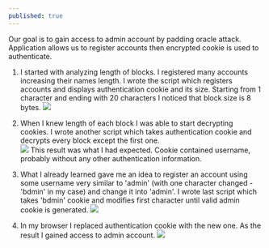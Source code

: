 ```yaml
---
published: true
---
```

Our goal is to gain access to admin account by padding oracle attack. Application allows us to register accounts then encrypted cookie is used to authenticate.

1. I started with analyzing length of blocks. I registered many accounts increasing their names length. I wrote the script which registers accounts and displays authentication cookie and its size. Starting from 1 character and ending with 20 characters I noticed that block size is 8 bytes.
![]({{site.baseurl}}/images/padding_oracle_register.png)

2. When I knew length of each block I was able to start decrypting cookies. I wrote another script which takes authentication cookie and decrypts every block except the first one.   
![]({{site.baseurl}}/images/padding_oracle_decrypt.png)
This result was what I had expected. Cookie contained username, probably without any other authentication information.

3. What I already learned gave me an idea to register an account using some username very similar to 'admin' (with one character changed - 'bdmin' in my case) and change it into 'admin'. I wrote last script which takes 'bdmin' cookie and modifies first character until valid admin cookie is generated.
![]({{site.baseurl}}/images/padding_oracle_modify.png)

4. In my browser I replaced authentication cookie with the new one. As the result I gained access to admin account.
![]({{site.baseurl}}/images/padding_oracle_admin.png)


